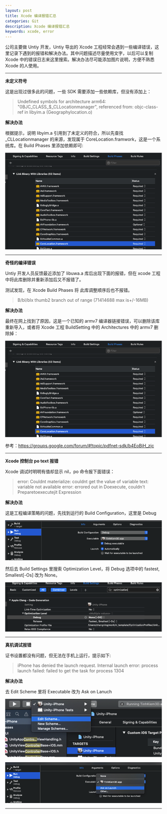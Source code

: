 ```yaml
---
layout: post
title: Xcode 编译报错汇总
categories: Git
description: Xcode 编译报错汇总
keywords: xcode, error
---
```


公司主要做 Untiy 开发，Untiy 导出的 Xcode 工程经常会遇到一些编译错误，这里记录下遇到的报错和解决办法。其中问题描述尽量使用文字，以后可以复制 Xcode 中的错误日志来这里搜索。解决办法尽可能添加图片说明，方便不熟悉 Xcode 的人使用。

---
**未定义符号**

这是出现过很多此的问题，一些 SDK 需要添加一些依赖库，但没有添加上：
 > Undefined symbols for architecture arm64:
 "0BJC_CLASS_$_CLLocationmanager", referenced 	from: objc-class-ref in libyim.a (Geographylocation.o)

**解决办法**

根据提示，说明 libyim.a 引用到了未定义的符合，所以先查找_CLLocationmanager 的来源，发现属于 CoreLocation.framwork，这是一个系统库。在 Build Phases 里添加依赖即可:

![](/images/xcode/undefined_sym.png)

---
**奇怪的编译错误**

Untiy 开发人员反馈最近添加了 libuwa.a 库后出现下面的报错，但在 xcode 工程中将此库删除并重新添加后又不报错了。

测试发现，在 Xcode Build Phases 将 此库调整顺序后也不报错。

> B/bl/blx thumb2 branch out of range  (71414688 max is+/-16MB)

**解决办法**

最终在网上找到了原因，这是一个已知的 armv7 编译器链接错误，可以删除该库重新导入，或者将 Xcode 工程 BuildSetting 中的 Architectures 中的 armv7 删除掉：

![](/images/xcode/undefined_sym.png)

参考：https://groups.google.com/forum/#!topic/pdfnet-sdk/b4EoBiH_zjc

---
**Xcode 控制台 po text 报错**

Xcode 调试时明明有值却显示 nil，po 命令报下面错误：

>error: Couldnt materialize: couldnt get the value of variable text: variable not available 
>error: errored out in Doexecute, couldn't Preparetoexecutejit Expression

**解决办法**

这是工程编译策略的问题，先找到运行的 Build Configuration，这里是 Debug

![](/images/xcode/build_configtion.png)

然后去 Build Settings 里搜索 Optimization Level，将 Debug 选项中的 fastest, Smallest[-Os] 改为 None。

![](/images/xcode/optimal_none.png)

---

**真机调试报错**

证书设置都没有问题，但无法在手机上运行，提示如下:

>  iPhone has denied the launch request.
Internal launch error: process launch failed: failed to get the task for process 1304

**解决办法**

去 Edit Scheme 里将 Executable 改为 Ask on Lanuch

![](/images/xcode/edit_scheme.png)

![](/images/xcode/exec.png)

---